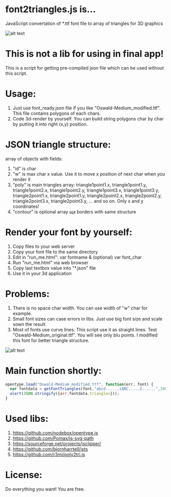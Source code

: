 # font2triangles.js is...
JavaScript convertation of *.ttf font file to array of triangles for 3D graphics

![alt text](https://raw.githubusercontent.com/openMolNike/font2triangles.js/master/demo_test.png)

# This is not a lib for using in final app!
This is a script for getting pre-compiled json file which can be used without this script.

# Usage:
1) Just use font_ready.json file if you like "Oswald-Medium_modified.ttf". This file contains polygons of each chars.
2) Code 3d-render by yourself. You can build string polygons char by char by putting it into right (x,y) position.

# JSON triangle structure:
array of objects with fields:
1) "id" is char
2) "w" is max char x value. Use it to move x position of next char when you render it
3) "poly" is main triangles array: 
  triangle1point1.x, triangle1point1.y, triangle1point2.x, triangle1point2.y, triangle1point3.x, triangle1point3.y,
  triangle2point1.x, triangle2point1.y, triangle2point2.x, triangle2point2.y, triangle2point3.x, triangle2point3.y,
  ... and so on. Only x and y coordinates!
4) "contour" is optional array ща borders with same structure

# Render your font by yourself:
1) Copy files to your web server
2) Copy your font file to the same directory
3) Edit in "run_me.html": var fontname & (optional) var font_char 
4) Run "run_me.html" via web browser
5) Copy last textbox value into "*.json" file
6) Use it in your 3d application

# Problems:
1) There is no space char width. You can use width of "w" char for example.
2) Small font sizes can case errors in libs. Just use big font size and scale sown the result.
3) Most of fonts use curve lines. This script use it as straight lines. Test "Oswald-Medium_original.ttf". You will see only blu points. I modified this font for better triangle structure.

![alt text](https://raw.githubusercontent.com/openMolNike/font2triangles.js/master/font_compare.png)

# Main function shortly:
```js
opentype.load("Oswald-Medium_modified.ttf", function(err, font) {
  var fontdata = getFontTriangles(font,"abcd......zABC.....Z......",100,10);
  alert(JSON.stringify({arr:fontdata.triangles}));
}
```

# Used libs:
1) https://github.com/nodebox/opentype.js
2) https://github.com/Pomax/js-svg-path
3) https://sourceforge.net/projects/jsclipper/
4) https://github.com/bjornharrtell/jsts
5) https://github.com/r3mi/poly2tri.js

# License:
Do everything you want! You are free.
